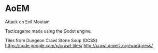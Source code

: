# AoEM
Attack on Evil Moutain

Tacticsgame made using the Godot engine.

Tiles from Dungeon Crawl Stone Soup (DCSS)
https://code.google.com/p/crawl-tiles/
http://crawl.develz.org/wordpress/
